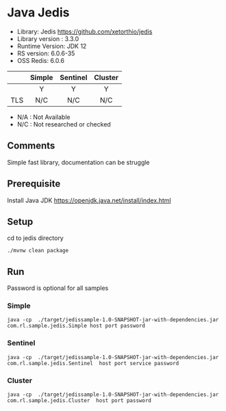  # Java Jedis 
* Library: Jedis https://github.com/xetorthio/jedis
* Library version : 3.3.0
* Runtime Version: JDK 12
* RS version: 6.0.6-35
* OSS Redis: 6.0.6

|     | Simple | Sentinel| Cluster|
|:--- |:---:   |:---:    |:---:   |
|     | Y      | Y       | Y      |
| TLS | N/C    | N/C     | N/C    | 

* N/A : Not Available
* N/C : Not researched or checked

## Comments
Simple fast library, documentation can be struggle 

## Prerequisite
Install Java JDK https://openjdk.java.net/install/index.html

## Setup
cd to jedis directory
```
./mvnw clean package
```

## Run
Password is optional for all samples

### Simple
```
java -cp  ./target/jedissample-1.0-SNAPSHOT-jar-with-dependencies.jar com.rl.sample.jedis.Simple host port password
```

### Sentinel 
```
java -cp  ./target/jedissample-1.0-SNAPSHOT-jar-with-dependencies.jar com.rl.sample.jedis.Sentinel  host port service password
```

### Cluster
```
java -cp  ./target/jedissample-1.0-SNAPSHOT-jar-with-dependencies.jar com.rl.sample.jedis.Cluster  host port password
```